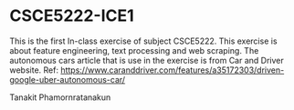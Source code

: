 # CSCE5222-ICE1
This is the first In-class exercise of subject CSCE5222.
This exercise is about feature engineering, text processing and web scraping.
The autonomous cars article that is use in the exercise is from Car and Driver website.
Ref: https://www.caranddriver.com/features/a35172303/driven-google-uber-autonomous-car/

Tanakit Phamornratanakun

